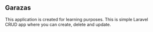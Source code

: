 ## Garazas

This application is created for learning purposes. This is simple Laravel CRUD app where you can create, delete and update. 
